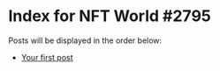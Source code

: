 # Index for NFT World #2795
Posts will be displayed in the order below:

- [Your first post](./001-first.md)

